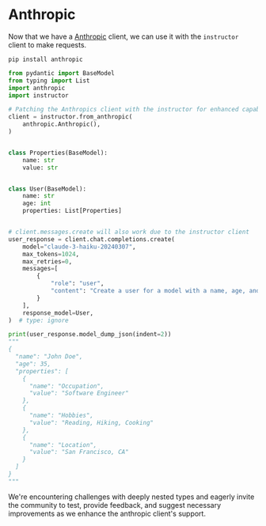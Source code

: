 # Anthropic 

Now that we have a [Anthropic](https://www.anthropic.com/) client, we can use it with the `instructor` client to make requests.

```
pip install anthropic
```

```python
from pydantic import BaseModel
from typing import List
import anthropic
import instructor

# Patching the Anthropics client with the instructor for enhanced capabilities
client = instructor.from_anthropic(
    anthropic.Anthropic(),
)


class Properties(BaseModel):
    name: str
    value: str


class User(BaseModel):
    name: str
    age: int
    properties: List[Properties]


# client.messages.create will also work due to the instructor client
user_response = client.chat.completions.create(
    model="claude-3-haiku-20240307",
    max_tokens=1024,
    max_retries=0,
    messages=[
        {
            "role": "user",
            "content": "Create a user for a model with a name, age, and properties.",
        }
    ],
    response_model=User,
)  # type: ignore

print(user_response.model_dump_json(indent=2))
"""
{
  "name": "John Doe",
  "age": 35,
  "properties": [
    {
      "name": "Occupation",
      "value": "Software Engineer"
    },
    {
      "name": "Hobbies",
      "value": "Reading, Hiking, Cooking"
    },
    {
      "name": "Location",
      "value": "San Francisco, CA"
    }
  ]
}
"""
```

We're encountering challenges with deeply nested types and eagerly invite the community to test, provide feedback, and suggest necessary improvements as we enhance the anthropic client's support.